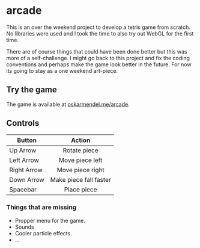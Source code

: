 # arcade
This is an over the weekend project to develop a tetris game from scratch.
No libraries were used and I took the time to also try out WebGL for the first time.

There are of course things that could have been done better but this was more of a self-challenge. I might go back to this project and fix the coding conventions and perhaps make the game look better in the future. For now its going to stay as a one weekend art-piece.

## Try the game
The game is available at [oskarmendel.me/arcade](https://oskarmendel.me/arcade/).

## Controls
| Button        | Action        |
| ------------- |:-------------:
| Up Arrow      | Rotate piece |
| Left Arrow    | Move piece left      |
| Right Arrow   | Move piece right      |
| Down Arrow   | Make piece fall faster      |
| Spacebar   | Place piece      |


### Things that are missing
* Propper menu for the game.
* Sounds
* Cooler particle effects.
* ...